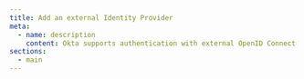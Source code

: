 ```yaml
---
title: Add an external Identity Provider
meta:
  - name: description
    content: Okta supports authentication with external OpenID Connect Identity Providers as well as SAML. Get an overview of the process and prerequisites, as well as the set up instructions.
sections:
  - main
---
```

